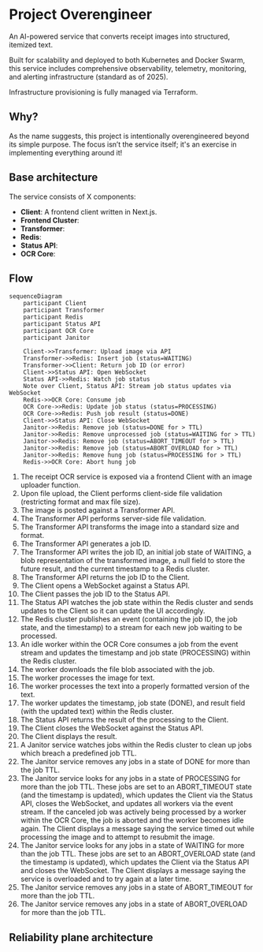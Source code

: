 # Project Overengineer
An AI-powered service that converts receipt images into structured, itemized text. 

Built for scalability and deployed to both Kubernetes and Docker Swarm, this service includes comprehensive observability, telemetry, monitoring, and alerting infrastructure (standard as of 2025).

Infrastructure provisioning is fully managed via Terraform.

## Why?
As the name suggests, this project is intentionally overengineered beyond its simple purpose. The focus isn’t the service itself; it's an exercise in implementing everything around it!

## Base architecture
The service consists of X components:

- **Client**: A frontend client written in Next.js.
- **Frontend Cluster**: 
- **Transformer**:
- **Redis**:
- **Status API**: 
- **OCR Core**:

## Flow
```mermaid
sequenceDiagram
    participant Client
    participant Transformer
    participant Redis
    participant Status API
    participant OCR Core
    participant Janitor

    Client->>Transformer: Upload image via API
    Transformer->>Redis: Insert job (status=WAITING)
    Transformer->>Client: Return job ID (or error)
    Client->>Status API: Open WebSocket
    Status API->>Redis: Watch job status
    Note over Client, Status API: Stream job status updates via WebSocket
    Redis->>OCR Core: Consume job
    OCR Core->>Redis: Update job status (status=PROCESSING)
    OCR Core->>Redis: Push job result (status=DONE)
    Client->>Status API: Close WebSocket
    Janitor->>Redis: Remove job (status=DONE for > TTL)
    Janitor->>Redis: Remove unprocessed job (status=WAITING for > TTL)
    Janitor->>Redis: Remove job (status=ABORT_TIMEOUT for > TTL)
    Janitor->>Redis: Remove job (status=ABORT_OVERLOAD for > TTL)
    Janitor->>Redis: Remove hung job (status=PROCESSING for > TTL)
    Redis->>OCR Core: Abort hung job
```

1. The receipt OCR service is exposed via a frontend Client with an image uploader function.
2. Upon file upload, the Client performs client-side file validation (restricting format and max file size).
3. The image is posted against a Transformer API.
4. The Transformer API performs server-side file validation.
5. The Transformer API transforms the image into a standard size and format.
6. The Transformer API generates a job ID.
7. The Transformer API writes the job ID, an initial job state of WAITING, a blob representation of the transformed image, a null field to store the future result, and the current timestamp to a Redis cluster.
8. The Transformer API returns the job ID to the Client.
9. The Client opens a WebSocket against a Status API.
10. The Client passes the job ID to the Status API.
11. The Status API watches the job state within the Redis cluster and sends updates to the Client so it can update the UI accordingly.
12. The Redis cluster publishes an event (containing the job ID, the job state, and the timestamp) to a stream for each new job waiting to be processed.
13. An idle worker within the OCR Core consumes a job from the event stream and updates the timestamp and job state (PROCESSING) within the Redis cluster.
14. The worker downloads the file blob associated with the job.
15. The worker processes the image for text.
16. The worker processes the text into a properly formatted version of the text.
17. The worker updates the timestamp, job state (DONE), and result field (with the updated text) within the Redis cluster.
18. The Status API returns the result of the processing to the Client.
19. The Client closes the WebSocket against the Status API.
20. The Client displays the result.
21. A Janitor service watches jobs within the Redis cluster to clean up jobs which breach a predefined job TTL.
22. The Janitor service removes any jobs in a state of DONE for more than the job TTL.
23. The Janitor service looks for any jobs in a state of PROCESSING for more than the job TTL. These jobs are set to an ABORT_TIMEOUT state (and the timestamp is updated), which updates the Client via the Status API, closes the WebSocket, and updates all workers via the event stream. If the canceled job was actively being processed by a worker within the OCR Core, the job is aborted and the worker becomes idle again. The Client displays a message saying the service timed out while processing the image and to attempt to resubmit the image.
24. The Janitor service looks for any jobs in a state of WAITING for more than the job TTL. These jobs are set to an ABORT_OVERLOAD state (and the timestamp is updated), which updates the Client via the Status API and closes the WebSocket. The Client displays a message saying the service is overloaded and to try again at a later time.
25. The Janitor service removes any jobs in a state of ABORT_TIMEOUT for more than the job TTL.
26. The Janitor service removes any jobs in a state of ABORT_OVERLOAD for more than the job TTL.

## Reliability plane architecture


